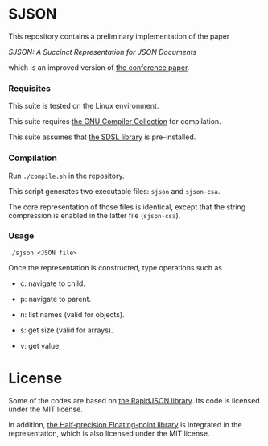 # SJSON

This repository contains a preliminary implementation of the paper

*SJSON: A Succinct Representation for JSON Documents*

which is an improved version of [the conference paper](https://doi.org/10.1109/ICDIM.2016.7829787).

### Requisites

This suite is tested on the Linux environment.

This suite requires [the GNU Compiler Collection](http://gcc.gnu.org) for compilation.

This suite assumes that [the SDSL library](https://github.com/simongog/sdsl-lite) is pre-installed.

### Compilation

Run `./compile.sh` in the repository.

This script generates two executable files: `sjson` and `sjson-csa`.

The core representation of those files is identical, except that the string compression is enabled in the latter file (`sjson-csa`).

### Usage

`./sjson <JSON file>`

Once the representation is constructed, type operations such as

- c: navigate to child.

- p: navigate to parent.

- n: list names (valid for objects).

- s: get size (valid for arrays).

- v: get value,

# License

Some of the codes are based on [the RapidJSON library](https://rapidjson.org). Its code is licensed under the MIT license.

In addition, [the Half-precision Floating-point library](https://half.sourceforge.net) is integrated in the representation, which is also licensed under the MIT license.

